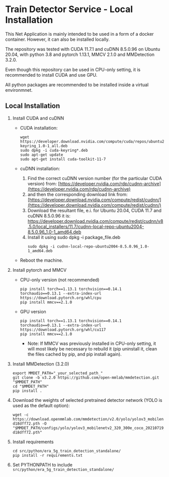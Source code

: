 
# Train Detector Service - Local Installation

This Net Application is mainly intended to be used in a form of a docker container. However, it can also be installed locally.

The repository was tested with CUDA 11.7.1 and cuDNN 8.5.0.96 on Ubuntu 20.04, with python 3.8 and pytorch 1.13.1, MMCV 2.1.0 and MMDetection 3.2.0.

Even though this repository can be used in CPU-only setting, it is recommended to install CUDA and use GPU.

All python packages are recommended to be installed inside a virtual environmnet.


## Local Installation

1. Install CUDA and cuDNN 

   - CUDA installation:
     ```
     wget https://developer.download.nvidia.com/compute/cuda/repos/ubuntu2004/x86_64/cuda-
     keyring_1.0-1_all.deb
     sudo dpkg -i cuda-keyring*.deb
     sudo apt-get update
     sudo apt-get install cuda-toolkit-11-7
     ``` 

   - cuDNN installation:
     1. Find the correct cuDNN version number (for the particular CUDA version) from: 
        [https://developer.nvidia.com/rdp/cudnn-archive](https://developer.nvidia.com/rdp/cudnn-archive)
     2. and then the corresponding download link from:
        [https://developer.download.nvidia.com/compute/redist/cudnn/](https://developer.download.nvidia.com/compute/redist/cudnn/)
     3. Download the resultant file, e.i. for Ubuntu 20.04, CUDA 11.7 and cuDNN 8.5.0.96 it is: https://developer.download.nvidia.com/compute/redist/cudnn/v8.5.0/local_installers/11.7/cudnn-local-repo-ubuntu2004-8.5.0.96_1.0-1_amd64.deb
     4. Install it using sudo dpkg -i package_file.deb
        ```
        sudo dpkg -i cudnn-local-repo-ubuntu2004-8.5.0.96_1.0-1_amd64.deb
        ```
    - Reboot the machine.
  
2. Install pytorch and MMCV 
   - CPU-only version (not recommended)
     ```
     pip install torch==1.13.1 torchvision==0.14.1 torchaudio==0.13.1 --extra-index-url https://download.pytorch.org/whl/cpu
     pip install mmcv==2.1.0
     ```
    
   - GPU version
     ```
     pip install torch==1.13.1 torchvision==0.14.1 torchaudio==0.13.1 --extra-index-url https://download.pytorch.org/whl/cu117
     pip install mmcv==2.1.0
     ```
     - Note: If MMCV was previously installed in CPU-only setting, it will most likely be necessary to rebuild it (pip uninstall it, clean the files cached by pip, and pip install again).
    
3. Install MMDetection (3.2.0)
   ```
   export MMDET_PATH="_your_selected_path_"
   git clone -b v3.2.0 https://github.com/open-mmlab/mmdetection.git "$MMDET_PATH"
   cd "$MMDET_PATH"
   pip install .
   ```

4. Download the weights of selected pretrained detector network (YOLO is used as the default option):
   ```
   wget -c https://download.openmmlab.com/mmdetection/v2.0/yolo/yolov3_mobilenetv2_320_300e_coco/yolov3_mobilenetv2_320_300e_coco_20210719_215349-d18dff72.pth -O "$MMDET_PATH/configs/yolo/yolov3_mobilenetv2_320_300e_coco_20210719_215349-d18dff72.pth"
   ```

5. Install requirements 
   ```
   cd src/python/era_5g_train_detection_standalone/
   pip install -r requirements.txt
   ```
      
6. Set PYTHONPATH to include `src/python/era_5g_train_detection_standalone/`

